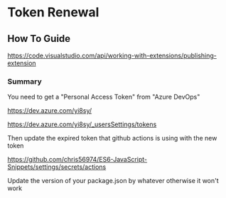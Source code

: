 # Token Renewal

## How To Guide

https://code.visualstudio.com/api/working-with-extensions/publishing-extension

### Summary

You need to get a "Personal Access Token" from "Azure DevOps" 

https://dev.azure.com/yi8sy/

https://dev.azure.com/yi8sy/_usersSettings/tokens

Then update the expired token that github actions is using with the new token

https://github.com/chris56974/ES6-JavaScript-Snippets/settings/secrets/actions

Update the version of your package.json by whatever otherwise it won't work
